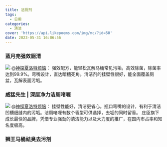 ```yaml
---
title: 洁厕剂
tags:
  - 日用
categories:
  - 清洁
cover: 'https://api.likepoems.com/img/mc/?id=50'
date: 2023-05-31 16:06:56
---
```

<!--more-->

### 蓝月亮强效厕清

![](https://pic2.zhimg.com/v2-4df806d911bb83af0cccd566e04b4ef9_b.jpg)
@[神探夏洛特烦恼](https://zhuanlan.zhihu.com/p/380306079)：
强效配方，能轻松瓦解马桶常见污垢，高效除菌，除菌率达到99.9%。弯嘴设计，直达暗槽死角。清洁剂的挂壁性很好，能全面覆盖厕盆，瓦解表面污垢。

### 威猛先生 | 深层净力洁厕啫喱

![](https://pic1.zhimg.com/v2-0e3dd4b94d9527b4e94f3a167804dd30_b.jpg)
@[神探夏洛特烦恼](https://zhuanlan.zhihu.com/p/380306079)：
挂壁性能好，清洁更省心。瓶口弯嘴的设计，有利于清洁凹槽细缝内的污垢。洁厕啫喱有数个香型可供选择，去垢的同时留香。
庄臣旗下成长最快的品牌，凭借专业强劲的清洁能力以及大力度的推广，在国内市占率和知名度极高。

### 狮王马桶祛臭去污剂